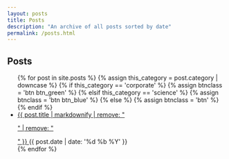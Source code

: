 ```yaml
---
layout: posts
title: Posts
description: "An archive of all posts sorted by date"
permalink: /posts.html
---
```


<h2>Posts</h2>
<ul class="posts-list-tight">
  {% for post in site.posts %}
  {% assign this_category = post.category | downcase %}
  {% if this_category == 'corporate' %}
    {% assign btnclass = 'btn btn_green' %}
  {% elsif this_category == 'science' %}
    {% assign btnclass = 'btn btn_blue' %}
  {% else %}
    {% assign btnclass = 'btn' %}
  {% endif %}
  <li>
      <a class="{{ btnclass }}"  href="{{ site.url }}{{ post.url }}" title="{{ post.title }}" style="margin-top:6px;">
        {{ post.title | markdownify | remove: "<p>" | remove: "</p>" }}
      </a>
      <span class="date">{{ post.date | date: '%d %b %Y' }}</span>
  </li>
  {% endfor %}
</ul>
